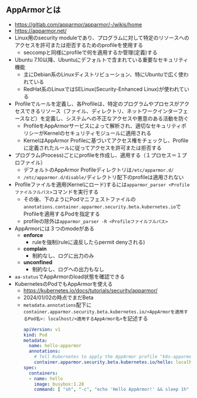 ## AppArmorとは
- https://gitlab.com/apparmor/apparmor/-/wikis/home
- https://apparmor.net/
- Linux用のsecurity moduleであり、プログラムに対して特定のリソースへのアクセスを許可または拒否するためのprofileを使用する
  - seccompと同様にprofileで何を適用するか管理(定義)する
- Ubuntu 7.10以降、Ubuntuにデフォルトで含まれている重要なセキュリティ機能
  - 主にDebian系のLinuxディストリビューション、特にUbuntuで広く使われている
  - RedHat系のLinuxではSELinux(Security-Enhanced Linux)が使われている
- Profileでルールを定義し、各Profileは、特定のプログラムやプロセスがアクセスできるリソース（ファイル、ディレクトリ、ネットワークインターフェースなど）を定義し、システムへの不正なアクセスや悪意のある活動を防ぐ
  - ProfileをAppArmorサービスによって解析され、適切なセキュリティポリシーがKernelのセキュリティモジュールに適用される
  - KernelはAppArmor Profileに基づいてアクセス権をチェックし、Profileに定義されたルールに従ってアクセスを許可または拒否する
- プログラム(Process)ごとにprofileを作成し、適用する（１プロセス＝１プロファイル）
  - デフォルトのAppArmor Profileディレクトリは`/etc/apparmor.d/`
  - `/etc/apparmor.d/disable/`ディレクトリ配下のprofileは適用されない
- Profileファイルを適用(Kernelにロード)するには`apparmor_parser <Profileファイルフルパス>`コマンドを実行する
  - その後、下のようにPodマニフェストファイルの`annotations.container.apparmor.security.beta.kubernetes.io`でProfileを適用するPodを指定する
  - profileの除外は`apparmor_parser -R <Profileファイルフルパス>`
- AppArmorには３つのmodeがある
  - **enforce**
    - ruleを強制(ruleに違反したらpermit denyされる)
  - **complain**
    - 制約なし、ログに出力のみ
  - **unconfined**
    - 制約なし、ログへの出力もなし
- `aa-status`でAppArmorのload状態を確認できる
- KubernetesのPodでもAppArmorを使える
  - https://kubernetes.io/docs/tutorials/security/apparmor/
  - 2024/01/02の時点でまだBeta
  - `metadata.annotations`配下に`container.apparmor.security.beta.kubernetes.io/<AppArmorを適用するPod名>: localhost/<適用するAppArmor名>`を記述する  
    ~~~yaml
    apiVersion: v1
    kind: Pod
    metadata:
      name: hello-apparmor
      annotations:
        # Tell Kubernetes to apply the AppArmor profile "k8s-apparmor-example-deny-write".
        container.apparmor.security.beta.kubernetes.io/hello: localhost/k8s-apparmor-example-deny-write
    spec:
      containers:
      - name: hello
        image: busybox:1.28
        command: [ "sh", "-c", "echo 'Hello AppArmor!' && sleep 1h" ]
    ~~~